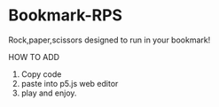 # Bookmark-RPS
Rock,paper,scissors designed to run in your bookmark!

HOW TO ADD
1. Copy code
2. paste into p5.js web editor
3. play and enjoy.
